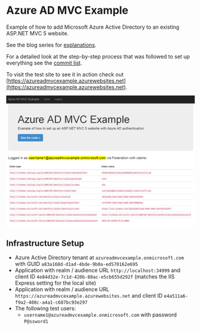 Azure AD MVC Example
====================

Example of how to add Microsoft Azure Active Directory to an existing ASP.NET MVC 5 website.

See the blog series for [explanations](http://robdmoore.id.au/blog/2014/06/29/practical-microsoft-azure-active-directory-blog-series/).

For a detailed look at the step-by-step process that was followed to set up everything see the [commit list](https://github.com/robdmoore/AzureAdMvcExample/commits/master).

To visit the test site to see it in action check out [https://azureadmvcexample.azurewebsites.net](https://azureadmvcexample.azurewebsites.net).

![Screenshot](https://raw.githubusercontent.com/robdmoore/AzureAdMvcExample/master/screenshot.png)

Infrastructure Setup
--------------------

* Azure Active Directory tenant at `azureadmvcexample.onmicrosoft.com` with GUID `a83a168d-d1ad-4bde-9b0a-ed570162e695`
* Application with realm / audience URL `http://localhost:34999` and client ID `4e84d32e-7c1d-420b-88ac-e5cb655d292f` (matches the IIS Express setting for the local site)
* Application with realm / audience URL `https://azureadmvcexample.azurewebsites.net` and client ID `e4a511a6-f9a2-408c-a4a1-c687bc93e297`
* The following test users:
    * `username1@azureadmvcexample.onmicrosoft.com` with password `P@ssword1`
